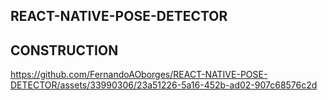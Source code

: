 ## REACT-NATIVE-POSE-DETECTOR

## CONSTRUCTION



https://github.com/FernandoAOborges/REACT-NATIVE-POSE-DETECTOR/assets/33990306/23a51226-5a16-452b-ad02-907c68576c2d

